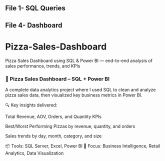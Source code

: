 ## File 1- SQL Queries
## File 4- Dashboard

# Pizza-Sales-Dashboard
Pizza Sales Dashboard using SQL &amp; Power BI — end-to-end analysis of sales performance, trends, and KPIs
### 🍕 Pizza Sales Dashboard – SQL + Power BI
A complete data analytics project where I used SQL to clean and analyze pizza sales data, then visualized key business metrics in Power BI.

🔍 Key insights delivered:

Total Revenue, AOV, Orders, and Quantity KPIs

Best/Worst Performing Pizzas by revenue, quantity, and orders

Sales trends by day, month, category, and size

📦 Tools: SQL Server, Excel, Power BI
🎯 Focus: Business Intelligence, Retail Analytics, Data Visualization
